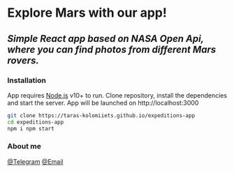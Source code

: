 # Explore Mars with our app!
## _Simple React app based on NASA Open Api, where you can find photos from different Mars rovers._
### Installation
App requires [Node.js](https://nodejs.org/) v10+ to run.
Clone repository, install the dependencies and start the server.
App will be launched on http://localhost:3000
```sh
git clone https://taras-kolomiiets.github.io/expeditions-app 
cd expeditions-app 
npm i npm start 
```
### About me
 [@Telegram](https://t.me/taraskolomiiets) [@Email](taraskolomiiets8991@gmail.com)

